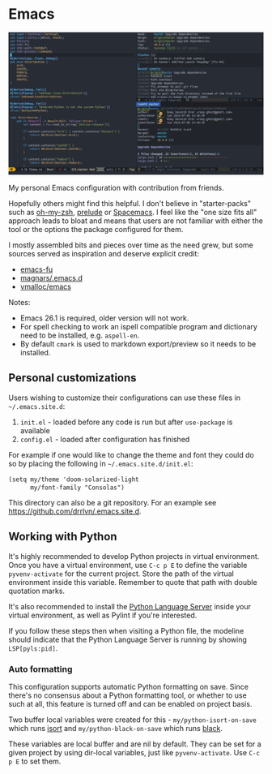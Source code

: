 # Emacs
![Screenshot](screenshot.png)

My personal Emacs configuration with contribution from friends.

Hopefully others might find this helpful. I don't believe in "starter-packs" such as
[oh-my-zsh](https://github.com/robbyrussell/oh-my-zsh/), [prelude](http://batsov.com/prelude/) or
[Spacemacs](http://spacemacs.org/). I feel like the "one size fits all" approach leads to bloat and
means that users are not familiar with either the tool or the options the package configured for
them.

I mostly assembled bits and pieces over time as the need grew, but some sources served as
inspiration and deserve explicit credit:

* [emacs-fu](http://www.djcbsoftware.nl/dot-emacs.html)
* [magnars/.emacs.d](https://github.com/magnars/.emacs.d)
* [vmalloc/emacs](https://github.com/vmalloc/emacs)

Notes:
* Emacs 26.1 is required, older version will not work.
* For spell checking to work an ispell compatible program and dictionary need to be installed,
  e.g. `aspell-en`.
* By default `cmark` is used to markdown export/preview so it needs to be installed.

## Personal customizations

Users wishing to customize their configurations can use these files in `~/.emacs.site.d`:

1. `init.el` - loaded before any code is run but after `use-package` is available
1. `config.el` - loaded after configuration has finished

For example if one would like to change the theme and font they could do so by placing the following
in `~/.emacs.site.d/init.el`:

```elisp
(setq my/theme 'doom-solarized-light
      my/font-family "Consolas")
```

This directory can also be a git repository. For an example see https://github.com/drrlvn/.emacs.site.d.

## Working with Python

It's highly recommended to develop Python projects in virtual environment. Once you have a virtual
environment, use `C-c p E` to define the variable `pyvenv-activate` for the current project. Store
the path of the virtual environment inside this variable. Remember to quote that path with double
quotation marks.

It's also recommended to install the [Python Language
Server](https://github.com/palantir/python-language-server) inside your virtual environment, as well
as Pylint if you're interested.

If you follow these steps then when visiting a Python file, the modeline should
indicate that the Python Language Server is running by showing `LSP[pyls:pid]`.

### Auto formatting

This configuration supports automatic Python formatting on save. Since there's no consensus about a
Python formatting tool, or whether to use such at all, this feature is turned off and can be enabled
on project basis.

Two buffer local variables were created for this - `my/python-isort-on-save` which runs
[isort](https://github.com/timothycrosley/isort/) and `my/python-black-on-save` which runs
[black](https://github.com/ambv/black).

These variables are local buffer and are nil by default. They can be set for a given project by
using dir-local variables, just like `pyvenv-activate`. Use `C-c p E` to set them.
